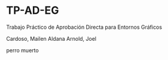 # TP-AD-EG
Trabajo Práctico de Aprobación Directa para Entornos Gráficos

Cardoso, Mailen Aldana
Arnold, Joel

perro muerto
